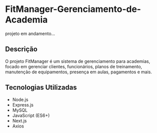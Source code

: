 # FitManager-Gerenciamento-de-Academia
projeto em andamento...

## Descrição
O projeto FitManager é um sistema de gerenciamento para academias, focado em gerenciar clientes, funcionários, planos de treinamento, manutenção de equipamentos, presença em aulas, pagamentos e mais.

## Tecnologias Utilizadas
- Node.js
- Express.js
- MySQL
- JavaScript (ES6+)
- Next.js
- Axios

